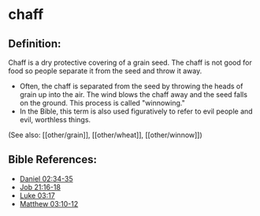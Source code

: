 # chaff #

## Definition: ##

Chaff is a dry protective covering of a grain seed. The chaff is not good for food so people separate it from the seed and throw it away.

* Often, the chaff is separated from the seed by throwing the heads of grain up into the air. The wind blows the chaff away and the seed falls on the ground. This process is called "winnowing."
* In the Bible, this term is also used figuratively to refer to evil people and evil, worthless things.

(See also: [[other/grain]], [[other/wheat]], [[other/winnow]])

## Bible References: ##

* [Daniel 02:34-35](en/tn/dan/help/02/34)
* [Job 21:16-18](en/tn/job/help/21/16)
* [Luke 03:17](en/tn/luk/help/03/17)
* [Matthew 03:10-12](en/tn/mat/help/03/10)
